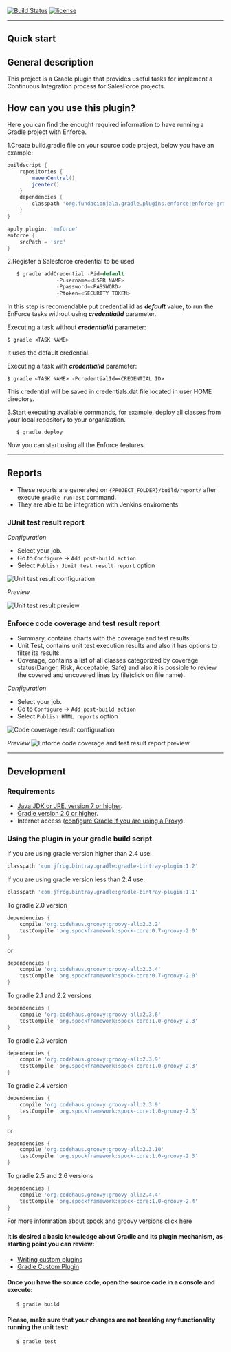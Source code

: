 [![Build Status](https://travis-ci.org/fundacionjala/enforce-gradle-plugin.svg)](https://travis-ci.org/fundacionjala/enforce-gradle-plugin) [![license](http://img.shields.io/badge/license-MIT-brightgreen.svg?style=flat)](https://github.com/fundacionjala/enforce-gradle-plugin/blob/master/LICENSE)

---
Quick start
---

## General description

This project is a Gradle plugin that provides useful tasks for implement a Continuous Integration process for SalesForce projects.

## How can you use this plugin?

Here you can find the enought required information to have running a Gradle project with Enforce.

1.Create build.gradle file on your source code project, below you have an example:

```groovy
buildscript {
    repositories {
        mavenCentral()
        jcenter()
    }
    dependencies {
        classpath 'org.fundacionjala.gradle.plugins.enforce:enforce-gradle-plugin:1.1.4'
    }
}

apply plugin: 'enforce'
enforce {
	srcPath = 'src'
}
```

2.Register a Salesforce credential to be used

```groovy
   $ gradle addCredential -Pid=default
			  	-Pusername=<USER NAME>
			  	-Ppassword=<PASSWORD>
			  	-Ptoken=<SECURITY TOKEN>
```

In this step is recomendable put credential id as ***default*** value, to run the EnForce tasks without using ***credentialId*** parameter.

Executing a task without ***credentialId*** parameter:

	$ gradle <TASK NAME>

It uses the default credential.

Executing a task with ***credentialId*** parameter:

	$ gradle <TASK NAME> -PcredentialId=<CREDENTIAL ID>

This credential will be saved in credentials.dat file located in user HOME directory.

3.Start executing available commands, for example, deploy all classes from your local repository to your organization.

```
   $ gradle deploy
```

Now you can start using all the Enforce features.

---
Reports
---
- These reports are generated on `{PROJECT_FOLDER}/build/report/` after execute `gradle runTest` command.
- They are able to be integration with Jenkins enviroments

### JUnit test result report
*Configuration*
 * Select your job.
 * Go to ``Configure`` -> ``Add post-build action``
 * Select ``Publish JUnit test result report`` option

![Unit test result configuration](https://cloud.githubusercontent.com/assets/8682892/9668384/322f9e9a-524f-11e5-8664-a47427821371.png)

*Preview*

![Unit test result preview](https://cloud.githubusercontent.com/assets/8682892/9668395/423cc2e0-524f-11e5-94c6-dffcd836b0dd.png)

### Enforce code coverage and test result report
* Summary, contains charts with the coverage and test results.
* Unit Test, contains unit test execution results and also it has options to filter its results.
* Coverage, contains a list of all classes categorized by coverage status(Danger, Risk, Acceptable, Safe) and also it is possible to review the covered and uncovered lines by file(click on file name).

*Configuration*
* Select your job.
 * Go to ``Configure`` -> ``Add post-build action``
 * Select ``Publish HTML reports`` option

![Code coverage result configuration](https://cloud.githubusercontent.com/assets/8682892/9668401/477f41ec-524f-11e5-95b9-1b004d5616d8.png)

*Preview*
![Enforce code coverage and test result report preview](https://cloud.githubusercontent.com/assets/8682892/9668406/4d35753e-524f-11e5-938b-9d9edcc79435.png)

---
Development
---

### Requirements
 * [Java JDK or JRE, version 7 or higher](http://java.com/en/).
 * [Gradle version 2.0 or higher](https://gradle.org/docs/current/userguide/installation.html).
 * Internet access ([configure Gradle if you are using a Proxy](https://gradle.org/docs/current/userguide/build_environment.html)).

### Using the plugin in your gradle build script

If you are using gradle version higher than 2.4 use:

```groovy
classpath 'com.jfrog.bintray.gradle:gradle-bintray-plugin:1.2'
```

If you are using gradle version less than 2.4 use:

```groovy
classpath 'com.jfrog.bintray.gradle:gradle-bintray-plugin:1.1'
```

To gradle 2.0 version

```groovy
dependencies {
	compile 'org.codehaus.groovy:groovy-all:2.3.2'
	testCompile 'org.spockframework:spock-core:0.7-groovy-2.0'
}
```
or
```groovy
dependencies {
	compile 'org.codehaus.groovy:groovy-all:2.3.4'
	testCompile 'org.spockframework:spock-core:0.7-groovy-2.0'
}
```

To gradle  2.1 and 2.2 versions

```groovy
dependencies {
	compile 'org.codehaus.groovy:groovy-all:2.3.6'
	testCompile 'org.spockframework:spock-core:1.0-groovy-2.3'
}
```

To gradle  2.3 version

```groovy
dependencies {
	compile 'org.codehaus.groovy:groovy-all:2.3.9'
	testCompile 'org.spockframework:spock-core:1.0-groovy-2.3'
}
```

To gradle  2.4 version

```groovy
dependencies {
	compile 'org.codehaus.groovy:groovy-all:2.3.9'
	testCompile 'org.spockframework:spock-core:1.0-groovy-2.3'
}
```

or

```groovy
dependencies {
	compile 'org.codehaus.groovy:groovy-all:2.3.10'
	testCompile 'org.spockframework:spock-core:1.0-groovy-2.3'
}
```

To gradle  2.5 and 2.6 versions

```groovy
dependencies {
	compile 'org.codehaus.groovy:groovy-all:2.4.4'
	testCompile 'org.spockframework:spock-core:1.0-groovy-2.4'
}
```
 For more information about spock and groovy versions [click here](https://code.google.com/p/spock/wiki/SpockVersionsAndDependencies)


#### It is desired a basic knowledge about Gradle and its plugin mechanism, as starting point you can review:

 * [Writing custom plugins](http://www.gradle.org/docs/current/userguide/custom_plugins.html)
 * [Gradle Custom Plugin](http://www.javacodegeeks.com/2012/08/gradle-custom-plugin.html)

#### Once you have the source code, open the source code in a console and execute:

```
   $ gradle build
```

#### Please, make sure that your changes are not breaking any functionality running the unit test:
```
   $ gradle test
```
